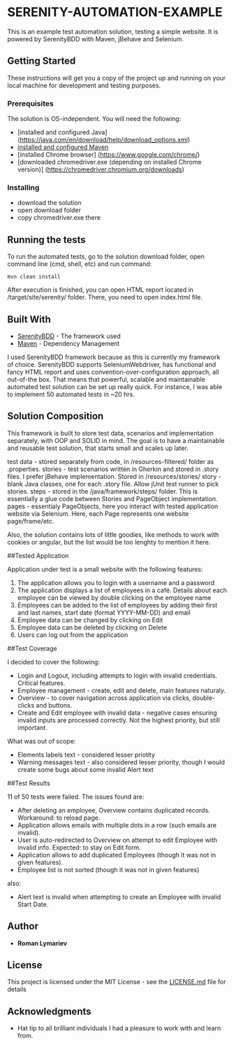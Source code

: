 # SERENITY-AUTOMATION-EXAMPLE

This is an example test automation solution, testing a simple website. 
It is powered by SerenityBDD with Maven, jBehave and Selenium.

## Getting Started

These instructions will get you a copy of the project up and running on your local machine for development and testing purposes. 

### Prerequisites

The solution is OS-independent. You will need the following: 

* [installed and configured Java] (https://java.com/en/download/help/download_options.xml)
* [installed and configured Maven](https://maven.apache.org/install.html)
* [installed Chrome browser] (https://www.google.com/chrome/)
* [downloaded chromedriver.exe (depending on installed Chrome version)] (https://chromedriver.chromium.org/downloads)

### Installing

 - download the solution
 - open download folder
 - copy chromedriver.exe there


## Running the tests

To run the automated tests, go to the solution download folder, open command line (cmd, shell, etc) and run command:
```
mvn clean install
```

After execution is finished, you can open HTML report located in /target/site/serenity/ folder. There, you need to open index.html file.


## Built With

* [SerenityBDD](https://www.thucydides.info) - The framework used
* [Maven](https://maven.apache.org/) - Dependency Management

I used SerenityBDD framework because as this is currently my framework of choice. 
SerenityBDD supports SeleniumWebdriver, has functional and fancy HTML report and uses convention-over-configuration approach, all out-of-the box. 
That means that powerful, scalable and maintainable automated test solution can be set up really quick. For instance, I was able to implement 50 automated tests in ~20 hrs.    


## Solution Composition

This framework is built to store test data, scenarios and implementation separately, with OOP and SOLID in mind. 
The goal is to have a maintainable and reusable test solution, that starts small and scales up later.

test data - stored separately from code, in /resources-filtered/ folder as .properties.
stories - test scenarios written in Gherkin and stored in .story files. I prefer jBehave implementation. Stored in /resources/stories/
story - blank Java classes, one for each .story file. Allow jUnit test runner to pick stories.
steps - stored in the /java/framework/steps/ folder. This is essentially a glue code between Stories and PageObject implementation.
pages - essentialy PageObjects, here you interact with tested application website via Selenium. Here, each Page represents one website page/frame/etc.

Also, the solution contains lots of little goodies, like methods to work with cookies or angular, but the list would be too lenghty to mention it here.


##Tested Application 

Application under test is a small website with the following features:

1. The application allows you to login with a username and a password
2. The application displays a list of employees in a café. Details about
	each employee can be viewed by double clicking on the employee name
3. Employees can be added to the list of employees by adding their first
	and last names, start date (format YYYY-MM-DD) and email
4. Employee data can be changed by clicking on Edit
5. Employee data can be deleted by clicking on Delete
6. Users can log out from the application


##Test Coverage

I decided to cover the following:

- Login and Logout, including attempts to login with invalid credentials. Critical features.
- Employee management - create, edit and delete, main features naturaly. 
- Overview - to cover navigation across application via clicks, double-clicks and buttons.
- Create and Edit employee with invalid data - negative cases ensuring invalid inputs are processed correctly. Not the highest priority, but still important.

What was out of scope:
- Elements labels text - considered lesser priotity
- Warning messages text - also considered lesser priority, though I would create some bugs about some invalid Alert text 


##Test Results

11 of 50 tests were failed. The issues found are:

- After deleting an employee, Overview contains duplicated records. Workaround: to reload page.
- Application allows emails with multiple dots in a row (such emails are invalid).
- User is auto-redirected to Overview on attempt to edit Employee with invalid info. Expected: to stay on Edit form.
- Application allows to add duplicated Employees (though it was not in given features).
- Employee list is not sorted (though it was not in given features)

also:
- Alert text is invalid when attempting to create an Employee with invalid Start Date.


## Author

* **Roman Lymariev**


## License

This project is licensed under the MIT License - see the [LICENSE.md](LICENSE.md) file for details


## Acknowledgments

* Hat tip to all brilliant individuals I had a pleasure to work with and learn from.


